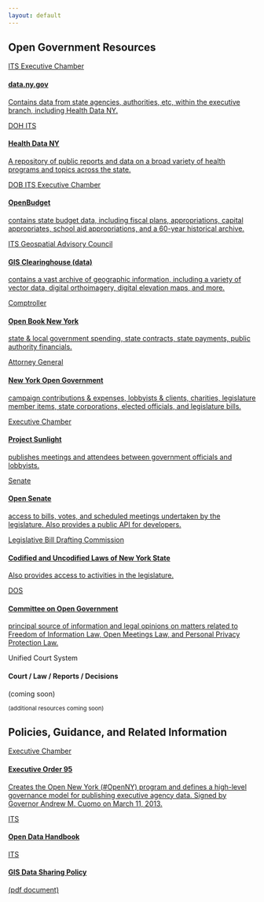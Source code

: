 ```yaml
---
layout: default
---
```



## Open Government Resources

<div class="list-group">
  <a class="list-group-item" href="https://data.ny.gov">
    <span class="badge">ITS</span>
    <span class="badge">Executive Chamber</span>
    <h4>data.ny.gov</h4>
    <p>Contains data from state agencies, authorities, etc, within the executive branch, including Health Data NY.</p>
  </a>
  <a class="list-group-item" href="https://health.data.ny.gov">
    <span class="badge">DOH</span>
    <span class="badge">ITS</span>
    <h4>Health Data NY</h4>
    <p>A repository of public reports and data on a broad variety of health programs and topics across the state.</p>
  </a>
  <a class="list-group-item" href="http://openbudget.ny.gov">
    <span class="badge">DOB</span>
    <span class="badge">ITS</span>
    <span class="badge">Executive Chamber</span>
    <h4>OpenBudget </h4>
    <p>contains state budget data, including fiscal plans, appropriations, capital appropriates, school aid appropriations, and a 60-year historical archive.</p>
  </a>
  <a class="list-group-item" href="http://gis.ny.gov/gisdata/">
    <span class="badge">ITS</span>
    <span class="badge">Geospatial Advisory Council</span>
    <h4>GIS Clearinghouse (data)</h4>
    <p>contains a vast archive of geographic information, including a variety of vector data, digital orthoimagery, digital elevation maps, and more.</p>
  </a>
  <a class="list-group-item" href="http://www.openbooknewyork.com/">
     <span class="badge">Comptroller</span>
    <h4>Open Book New York</h4>
    <p>state & local government spending, state contracts, state payments, public authority financials.</p>
  </a>
  <a class="list-group-item" href="http://www.nyopengovernment.com/NYOG/">
    <span class="badge">Attorney General</span>
    <h4>New York Open Government</h4>
    <p>campaign contributions & expenses, lobbyists & clients, charities, legislature member items, state corporations, elected officials, and legislature bills.</p>
  </a>
  <a class="list-group-item" href="http://www.projectsunlight.ny.gov/">
    <span class="badge">Executive Chamber</span>
    <h4>Project Sunlight</h4>
    <p>publishes meetings and attendees between government officials and lobbyists.</p>
  </a>
  <a class="list-group-item" href="http://www.nysenate.gov/open">
    <span class="badge">Senate</span>
    <h4>Open Senate</h4>
    <p>access to bills, votes, and scheduled meetings undertaken by the legislature. Also provides a public API for developers.</p>
  </a>
  <a class="list-group-item" href="http://public.leginfo.state.ny.us/lawssrch.cgi?NVLWO:">
    <span class="badge">Legislative Bill Drafting Commission</span>
    <h4>Codified and Uncodified Laws of New York State</h4>
    <p>Also provides access to activities in the legislature.</p>
  </a>
  <a class="list-group-item" href="http://www.dos.ny.gov/coog/">
    <span class="badge">DOS</span>
    <h4>Committee on Open Government</h4>
    <p>principal source of information and legal opinions on matters related to Freedom of Information Law, Open Meetings Law, and Personal Privacy Protection Law.</p>
  </a>
  <span class="list-group-item">
    <span class="badge">Unified Court System</span>
    <h4>Court / Law / Reports / Decisions</h4>
    <p>(coming soon)</p>
  </span>
  <span class="list-group-item">
    <small>(additional resources coming soon)</small>
  </span>
</div>

## Policies, Guidance, and Related Information

<div class="list-group">
  <a class="list-group-item" href="http://www.governor.ny.gov/news/no-95-using-technology-promote-transparency-improve-government-performance-and-enhance-citizen">
    <span class="badge">Executive Chamber</span>
    <h4>Executive Order 95</h4>
    <p>Creates the Open New York (#OpenNY) program and defines a high-level governance model for publishing executive agency data. Signed by Governor Andrew M. Cuomo on March 11, 2013.</p>
  </a>
  <a class="list-group-item" href="http://nys-its.github.io/open-data-handbook/">
    <span class="badge">ITS</span>
    <h4>Open Data Handbook</h4>
    <p></p>
  </a>
  <a class="list-group-item" href="https://www.its.ny.gov/policy/NYS-P10-003.pdf">
    <span class="badge">ITS</span>
    <h4>GIS Data Sharing Policy</h4>
    <p>(pdf document)</p>
  </a>
</div>
